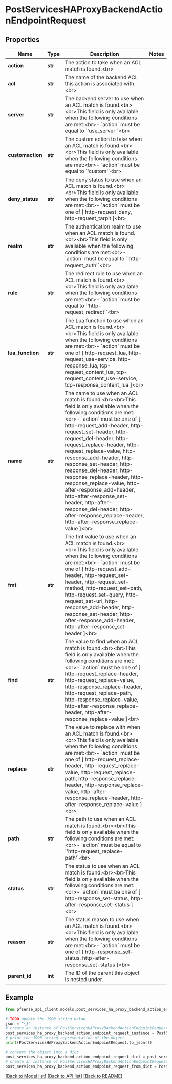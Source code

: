 # PostServicesHAProxyBackendActionEndpointRequest


## Properties

Name | Type | Description | Notes
------------ | ------------- | ------------- | -------------
**action** | **str** | The action to take when an ACL match is found.&lt;br&gt; | 
**acl** | **str** | The name of the backend ACL this action is associated with.&lt;br&gt; | 
**server** | **str** | The backend server to use when an ACL match is found.&lt;br&gt;&lt;br&gt;This field is only available when the following conditions are met:&lt;br&gt;- &#x60;action&#x60; must be equal to &#x60;&#39;use_server&#39;&#x60;&lt;br&gt; | 
**customaction** | **str** | The custom action to take when an ACL match is found.&lt;br&gt;&lt;br&gt;This field is only available when the following conditions are met:&lt;br&gt;- &#x60;action&#x60; must be equal to &#x60;&#39;custom&#39;&#x60;&lt;br&gt; | 
**deny_status** | **str** | The deny status to use when an ACL match is found.&lt;br&gt;&lt;br&gt;This field is only available when the following conditions are met:&lt;br&gt;- &#x60;action&#x60; must be one of [ http-request_deny, http-request_tarpit ]&lt;br&gt; | 
**realm** | **str** | The authentication realm to use when an ACL match is found.&lt;br&gt;&lt;br&gt;This field is only available when the following conditions are met:&lt;br&gt;- &#x60;action&#x60; must be equal to &#x60;&#39;http-request_auth&#39;&#x60;&lt;br&gt; | 
**rule** | **str** | The redirect rule to use when an ACL match is found.&lt;br&gt;&lt;br&gt;This field is only available when the following conditions are met:&lt;br&gt;- &#x60;action&#x60; must be equal to &#x60;&#39;http-request_redirect&#39;&#x60;&lt;br&gt; | 
**lua_function** | **str** | The Lua function to use when an ACL match is found.&lt;br&gt;&lt;br&gt;This field is only available when the following conditions are met:&lt;br&gt;- &#x60;action&#x60; must be one of [ http-request_lua, http-request_use-service, http-response_lua, tcp-request_content_lua, tcp-request_content_use-service, tcp-response_content_lua ]&lt;br&gt; | 
**name** | **str** | The name to use when an ACL match is found.&lt;br&gt;&lt;br&gt;This field is only available when the following conditions are met:&lt;br&gt;- &#x60;action&#x60; must be one of [ http-request_add-header, http-request_set-header, http-request_del-header, http-request_replace-header, http-request_replace-value, http-response_add-header, http-response_set-header, http-response_del-header, http-response_replace-header, http-response_replace-value, http-after-response_add-header, http-after-response_set-header, http-after-response_del-header, http-after-response_replace-header, http-after-response_replace-value ]&lt;br&gt; | 
**fmt** | **str** | The fmt value to use when an ACL match is found.&lt;br&gt;&lt;br&gt;This field is only available when the following conditions are met:&lt;br&gt;- &#x60;action&#x60; must be one of [ http-request_add-header, http-request_set-header, http-request_set-method, http-request_set-path, http-request_set-query, http-request_set-uri, http-response_add-header, http-response_set-header, http-after-response_add-header, http-after-response_set-header ]&lt;br&gt; | 
**find** | **str** | The value to find when an ACL match is found.&lt;br&gt;&lt;br&gt;This field is only available when the following conditions are met:&lt;br&gt;- &#x60;action&#x60; must be one of [ http-request_replace-header, http-request_replace-value, http-response_replace-header, http-request_replace-path, http-response_replace-value, http-after-response_replace-header, http-after-response_replace-value ]&lt;br&gt; | 
**replace** | **str** | The value to replace with when an ACL match is found.&lt;br&gt;&lt;br&gt;This field is only available when the following conditions are met:&lt;br&gt;- &#x60;action&#x60; must be one of [ http-request_replace-header, http-request_replace-value, http-request_replace-path, http-response_replace-header, http-response_replace-value, http-after-response_replace-header, http-after-response_replace-value ]&lt;br&gt; | 
**path** | **str** | The path to use when an ACL match is found.&lt;br&gt;&lt;br&gt;This field is only available when the following conditions are met:&lt;br&gt;- &#x60;action&#x60; must be equal to &#x60;&#39;http-request_replace-path&#39;&#x60;&lt;br&gt; | 
**status** | **str** | The status to use when an ACL match is found.&lt;br&gt;&lt;br&gt;This field is only available when the following conditions are met:&lt;br&gt;- &#x60;action&#x60; must be one of [ http-response_set-status, http-after-response_set-status ]&lt;br&gt; | 
**reason** | **str** | The status reason to use when an ACL match is found.&lt;br&gt;&lt;br&gt;This field is only available when the following conditions are met:&lt;br&gt;- &#x60;action&#x60; must be one of [ http-response_set-status, http-after-response_set-status ]&lt;br&gt; | 
**parent_id** | **int** | The ID of the parent this object is nested under. | 

## Example

```python
from pfsense_api_client.models.post_services_ha_proxy_backend_action_endpoint_request import PostServicesHAProxyBackendActionEndpointRequest

# TODO update the JSON string below
json = "{}"
# create an instance of PostServicesHAProxyBackendActionEndpointRequest from a JSON string
post_services_ha_proxy_backend_action_endpoint_request_instance = PostServicesHAProxyBackendActionEndpointRequest.from_json(json)
# print the JSON string representation of the object
print(PostServicesHAProxyBackendActionEndpointRequest.to_json())

# convert the object into a dict
post_services_ha_proxy_backend_action_endpoint_request_dict = post_services_ha_proxy_backend_action_endpoint_request_instance.to_dict()
# create an instance of PostServicesHAProxyBackendActionEndpointRequest from a dict
post_services_ha_proxy_backend_action_endpoint_request_from_dict = PostServicesHAProxyBackendActionEndpointRequest.from_dict(post_services_ha_proxy_backend_action_endpoint_request_dict)
```
[[Back to Model list]](../README.md#documentation-for-models) [[Back to API list]](../README.md#documentation-for-api-endpoints) [[Back to README]](../README.md)


